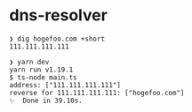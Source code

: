 # dns-resolver

```
❯ dig hogefoo.com +short
111.111.111.111
```

```
❯ yarn dev
yarn run v1.19.1
$ ts-node main.ts
address: ["111.111.111.111"]
reverse for 111.111.111.111: ["hogefoo.com"]
✨  Done in 39.10s.
```

